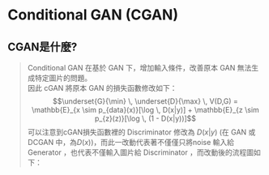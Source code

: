  # **Conditional GAN (CGAN)**

## CGAN是什麼?
>Conditional GAN 在基於 GAN 下，增加輸入條件，改善原本 GAN 無法生成特定圖片的問題。 <br>
因此 cGAN 將原本 GAN 的損失函數修改如下：<br>
>$$\underset{G}{\min} \, \underset{D}{\max} \, V(D,G) = \mathbb{E}_{x \sim p_{data}(x)}[\log \, D(x|y)] + \mathbb{E}_{z \sim p_{z}(z)}[\log \, (1 - D(x|y))]$$
>可以注意到cGAN損失函數裡的 Discriminator 修改為 $D(x|y)$ (在 GAN 或 DCGAN 中，為$D(x)$)，而此一改動代表著不僅僅只將noise 輸入給 Generator ，也代表不僅輸入圖片給 Discriminator ，而改動後的流程圖如下：